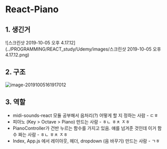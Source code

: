 # React-Piano



## 1. 생긴거

![스크린샷 2019-10-05 오후 4.17.12](../PROGRAMMING/REACT_study/Udemy/images/스크린샷 2019-10-05 오후 4.17.12.png)



## 2. 구조

![image-20191005161917012](../PROGRAMMING/REACT_study/Udemy/images/image-20191005161917012.png)



## 3. 역할

- midi-sounds-react 모듈 공부해서 음처리(?) 어떻게 할 지 정하는 사람 - ㄷㅎ
- 피아노 (Key > Octave > Piano) 만드는 사람 - ㅎㄴ ㅎㅊ ㅈㅎ
- PianoController가 건반 누르는 함수를 가지고 있음. 얘를 넘겨준 것인데 이거 함수 짜는 사람 - ㅎㄴ ㅎㅊ ㅈㅎ
- Index, App.js 에서 레이아웃, 헤더, dropdown (음 바꾸기) 만드는 사람 - ㄱㅎ
